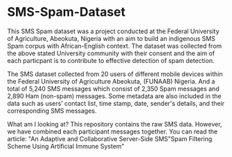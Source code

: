 # SMS-Spam-Dataset

This SMS Spam dataset was a project conducted at the Federal University of Agriculture, Abeokuta, Nigeria with an aim to build an indigenous SMS Spam corpus with African-English context. The dataset was collected from the above stated University community with their consent and the aim of each particpant is to contribute to effective detection of spam detection. 

The SMS dataset collected from 20 users of different mobile devices within the Federal University of Agriculture Abeokuta, (FUNAAB) Nigeria. And a total of 5,240 SMS messages which consist of 2,350 Spam messages and 2,890 Ham (non-spam) messages. 
Some metadata are also included in the data such as users’ contact list, time stamp, date, sender's details, and their corresponding SMS messages. 

What am I looking at? This repository contains the raw SMS data. However, we have combined each participant messages together. You can read the article: "An Adaptive and Collaborative Server-Side SMS"Spam Filtering Scheme Using Artificial Immune System"
